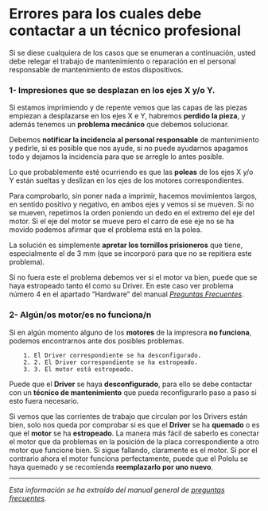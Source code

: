# Errores para los cuales debe contactar a un técnico profesional


Si se diese cualquiera de los casos que se enumeran a continuación, usted debe relegar el trabajo de mantenimiento o reparación en el personal responsable de mantenimiento de estos dispositivos.

###  1- **Impresiones que se desplazan en los ejes X y/o Y.**



Si estamos imprimiendo y de repente vemos que las capas de las piezas empiezan a desplazarse en los ejes X e Y, habremos **perdido la pieza**, y además tenemos un **problema mecánico** que debemos solucionar.

Debemos **notificar la incidencia al personal responsable** de mantenimiento y  pedirle, si es posible que nos ayude, si no puede ayudarnos apagamos todo y dejamos la incidencia para que se arregle lo antes posible.

Lo que probablemente esté ocurriendo es que las **poleas** de los ejes X y/o Y están sueltas y deslizan en los ejes de los motores correspondientes.

Para comprobarlo, sin poner nada a imprimir, hacemos movimientos largos, en sentido positivo y negativo, en ambos ejes y vemos si se mueven. Si no se mueven, repetimos la orden poniendo un dedo en el extremo del eje del motor. Si el eje del motor se mueve pero el carro de ese eje no se ha movido podemos afirmar que el problema está en la polea.

La solución es simplemente **apretar los tornillos prisioneros** que tiene, especialmente el de 3 mm (que se incorporó para que no se repitiera este problema).

Si no fuera este el problema debemos ver si el motor va bien, puede que se haya estropeado tanto él como su Driver. En este caso ver problema número 4 en el apartado “Hardware” del manual *[Preguntas Frecuentes](https://docs.google.com/document/d/120gY0sf4hBU7i_8BBuBpqSdxuIdomMd3wa2FF5AbxRI/pub#h.i6h61qdomgmm)*.


### **2- Algún/os motor/es no funciona/n**



Si en algún momento alguno de los **motores** de la impresora **no funciona**, podemos encontrarnos ante dos posibles problemas.

        1. El Driver correspondiente se ha desconfigurado.
        2. 2. El Driver correspondiente se ha estropeado.
        3. 3. El motor está estropeado.        

Puede que el **Driver** se haya **desconfigurado**, para ello se debe contactar con un **técnico de mantenimiento** que pueda reconfigurarlo paso a paso si esto fuera necesario.

Si vemos que las corrientes de trabajo que circulan por los Drivers están bien, solo nos queda por comprobar si es que el **Driver** se ha **quemado** o es que el **motor** se ha **estropeado**. La manera más fácil de saberlo es conectar el motor que da problemas en la posición de la placa correspondiente a otro motor que funcione bien. Si sigue fallando, claramente es el motor. Si por el contrario ahora el motor funciona perfectamente, puede que el Pololu se haya quemado y se recomienda **reemplazarlo por uno nuevo**.



---


*Esta información se ha extraído del manual general de [preguntas frecuentes](https://docs.google.com/document/d/120gY0sf4hBU7i_8BBuBpqSdxuIdomMd3wa2FF5AbxRI/pub#h.i6h61qdomgmm).*